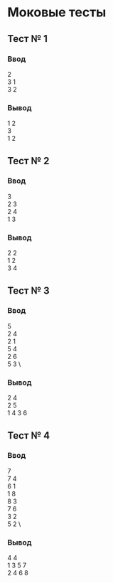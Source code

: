 # Моковые тесты

## Тест № 1

### Ввод

2 \
3 1 \
3 2

### Вывод

1 2 \
3 \
1 2

## Тест № 2

### Ввод

3 \
2 3 \
2 4 \
1 3

### Вывод

2 2 \
1 2 \
3 4

## Тест № 3

### Ввод

5 \
2 4 \
2 1 \
5 4 \
2 6 \
5 3 \

### Вывод

2 4 \
2 5 \
1 4 3 6

## Тест № 4

### Ввод

7 \
7 4 \
6 1 \
1 8 \
8 3 \
7 6 \
3 2 \
5 2 \

### Вывод

4 4 \
1 3 5 7 \
2 4 6 8
